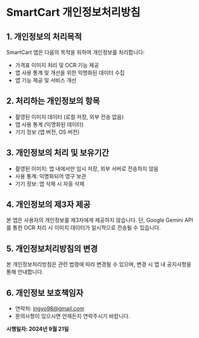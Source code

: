 # SmartCart 개인정보처리방침

## 1. 개인정보의 처리목적
SmartCart 앱은 다음의 목적을 위하여 개인정보를 처리합니다:
- 가격표 이미지 처리 및 OCR 기능 제공
- 앱 사용 통계 및 개선을 위한 익명화된 데이터 수집
- 앱 기능 제공 및 서비스 개선

## 2. 처리하는 개인정보의 항목
- 촬영된 이미지 데이터 (로컬 저장, 외부 전송 없음)
- 앱 사용 통계 (익명화된 데이터)
- 기기 정보 (앱 버전, OS 버전)

## 3. 개인정보의 처리 및 보유기간
- 촬영된 이미지: 앱 내에서만 임시 저장, 외부 서버로 전송하지 않음
- 사용 통계: 익명화되어 영구 보관
- 기기 정보: 앱 삭제 시 자동 삭제

## 4. 개인정보의 제3자 제공
본 앱은 사용자의 개인정보를 제3자에게 제공하지 않습니다.
단, Google Gemini API를 통한 OCR 처리 시 이미지 데이터가 일시적으로 전송될 수 있습니다.

## 5. 개인정보처리방침의 변경
본 개인정보처리방침은 관련 법령에 따라 변경될 수 있으며, 변경 시 앱 내 공지사항을 통해 안내합니다.

## 6. 개인정보 보호책임자
- 연락처: ingyo98@gmail.com
- 문의사항이 있으시면 언제든지 연락주시기 바랍니다.

**시행일자: 2024년 9월 21일**


